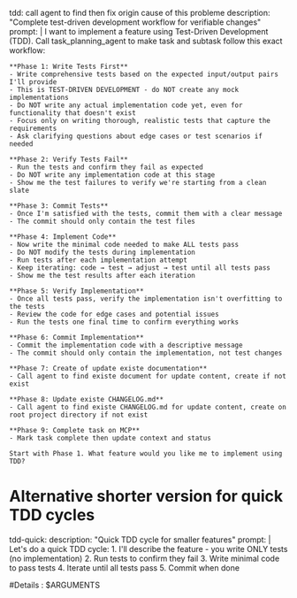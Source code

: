 tdd:
  call agent to find then fix origin cause of this probleme
  description: "Complete test-driven development workflow for verifiable changes"
  prompt: |
    I want to implement a feature using Test-Driven Development (TDD). 
    Call task_planning_agent to make task and subtask follow this exact workflow:

    **Phase 1: Write Tests First**
    - Write comprehensive tests based on the expected input/output pairs I'll provide
    - This is TEST-DRIVEN DEVELOPMENT - do NOT create any mock implementations
    - Do NOT write any actual implementation code yet, even for functionality that doesn't exist
    - Focus only on writing thorough, realistic tests that capture the requirements
    - Ask clarifying questions about edge cases or test scenarios if needed

    **Phase 2: Verify Tests Fail**
    - Run the tests and confirm they fail as expected
    - Do NOT write any implementation code at this stage
    - Show me the test failures to verify we're starting from a clean slate

    **Phase 3: Commit Tests**
    - Once I'm satisfied with the tests, commit them with a clear message
    - The commit should only contain the test files

    **Phase 4: Implement Code**
    - Now write the minimal code needed to make ALL tests pass
    - Do NOT modify the tests during implementation
    - Run tests after each implementation attempt
    - Keep iterating: code → test → adjust → test until all tests pass
    - Show me the test results after each iteration

    **Phase 5: Verify Implementation**
    - Once all tests pass, verify the implementation isn't overfitting to the tests
    - Review the code for edge cases and potential issues
    - Run the tests one final time to confirm everything works

    **Phase 6: Commit Implementation**
    - Commit the implementation code with a descriptive message
    - The commit should only contain the implementation, not test changes

    **Phase 7: Create of update existe documentation**
    - Call agent to find existe document for update content, create if not exist

    **Phase 8: Update existe CHANGELOG.md**
    - Call agent to find existe CHANGELOG.md for update content, create on root project directory if not exist

    **Phase 9: Complete task on MCP**
    - Mark task complete then update context and status 

    Start with Phase 1. What feature would you like me to implement using TDD?

# Alternative shorter version for quick TDD cycles
tdd-quick:
  description: "Quick TDD cycle for smaller features"
  prompt: |
    Let's do a quick TDD cycle:
    1. I'll describe the feature - you write ONLY tests (no implementation)
    2. Run tests to confirm they fail
    3. Write minimal code to pass tests
    4. Iterate until all tests pass
    5. Commit when done

#Details : 
$ARGUMENTS